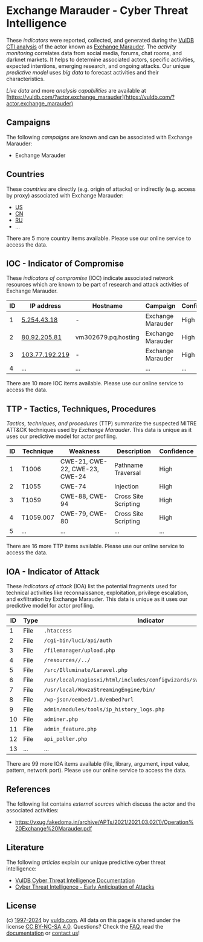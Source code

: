 # Exchange Marauder - Cyber Threat Intelligence

These _indicators_ were reported, collected, and generated during the [VulDB CTI analysis](https://vuldb.com/?kb.cti) of the actor known as [Exchange Marauder](https://vuldb.com/?actor.exchange_marauder). The _activity monitoring_ correlates data from social media, forums, chat rooms, and darknet markets. It helps to determine associated actors, specific activities, expected intentions, emerging research, and ongoing attacks. Our unique _predictive model_ uses _big data_ to forecast activities and their characteristics.

_Live data_ and more _analysis capabilities_ are available at [https://vuldb.com/?actor.exchange_marauder](https://vuldb.com/?actor.exchange_marauder)

## Campaigns

The following _campaigns_ are known and can be associated with Exchange Marauder:

* Exchange Marauder

## Countries

These _countries_ are directly (e.g. origin of attacks) or indirectly (e.g. access by proxy) associated with Exchange Marauder:

* [US](https://vuldb.com/?country.us)
* [CN](https://vuldb.com/?country.cn)
* [RU](https://vuldb.com/?country.ru)
* ...

There are 5 more country items available. Please use our online service to access the data.

## IOC - Indicator of Compromise

These _indicators of compromise_ (IOC) indicate associated network resources which are known to be part of research and attack activities of Exchange Marauder.

ID | IP address | Hostname | Campaign | Confidence
-- | ---------- | -------- | -------- | ----------
1 | [5.254.43.18](https://vuldb.com/?ip.5.254.43.18) | - | Exchange Marauder | High
2 | [80.92.205.81](https://vuldb.com/?ip.80.92.205.81) | vm302679.pq.hosting | Exchange Marauder | High
3 | [103.77.192.219](https://vuldb.com/?ip.103.77.192.219) | - | Exchange Marauder | High
4 | ... | ... | ... | ...

There are 10 more IOC items available. Please use our online service to access the data.

## TTP - Tactics, Techniques, Procedures

_Tactics, techniques, and procedures_ (TTP) summarize the suspected MITRE ATT&CK techniques used by _Exchange Marauder_. This data is unique as it uses our predictive model for actor profiling.

ID | Technique | Weakness | Description | Confidence
-- | --------- | -------- | ----------- | ----------
1 | T1006 | CWE-21, CWE-22, CWE-23, CWE-24 | Pathname Traversal | High
2 | T1055 | CWE-74 | Injection | High
3 | T1059 | CWE-88, CWE-94 | Cross Site Scripting | High
4 | T1059.007 | CWE-79, CWE-80 | Cross Site Scripting | High
5 | ... | ... | ... | ...

There are 16 more TTP items available. Please use our online service to access the data.

## IOA - Indicator of Attack

These _indicators of attack_ (IOA) list the potential fragments used for technical activities like reconnaissance, exploitation, privilege escalation, and exfiltration by Exchange Marauder. This data is unique as it uses our predictive model for actor profiling.

ID | Type | Indicator | Confidence
-- | ---- | --------- | ----------
1 | File | `.htaccess` | Medium
2 | File | `/cgi-bin/luci/api/auth` | High
3 | File | `/filemanager/upload.php` | High
4 | File | `/resources//../` | High
5 | File | `/src/Illuminate/Laravel.php` | High
6 | File | `/usr/local/nagiosxi/html/includes/configwizards/switch/switch.inc.php` | High
7 | File | `/usr/local/WowzaStreamingEngine/bin/` | High
8 | File | `/wp-json/oembed/1.0/embed?url` | High
9 | File | `admin/modules/tools/ip_history_logs.php` | High
10 | File | `adminer.php` | Medium
11 | File | `admin_feature.php` | High
12 | File | `api_poller.php` | High
13 | ... | ... | ...

There are 99 more IOA items available (file, library, argument, input value, pattern, network port). Please use our online service to access the data.

## References

The following list contains _external sources_ which discuss the actor and the associated activities:

* https://vxug.fakedoma.in/archive/APTs/2021/2021.03.02(1)/Operation%20Exchange%20Marauder.pdf

## Literature

The following _articles_ explain our unique predictive cyber threat intelligence:

* [VulDB Cyber Threat Intelligence Documentation](https://vuldb.com/?kb.cti)
* [Cyber Threat Intelligence - Early Anticipation of Attacks](https://www.scip.ch/en/?labs.20201022)

## License

(c) [1997-2024](https://vuldb.com/?kb.changelog) by [vuldb.com](https://vuldb.com/?kb.about). All data on this page is shared under the license [CC BY-NC-SA 4.0](https://creativecommons.org/licenses/by-nc-sa/4.0/). Questions? Check the [FAQ](https://vuldb.com/?kb.faq), read the [documentation](https://vuldb.com/?kb) or [contact us](https://vuldb.com/?contact)!
